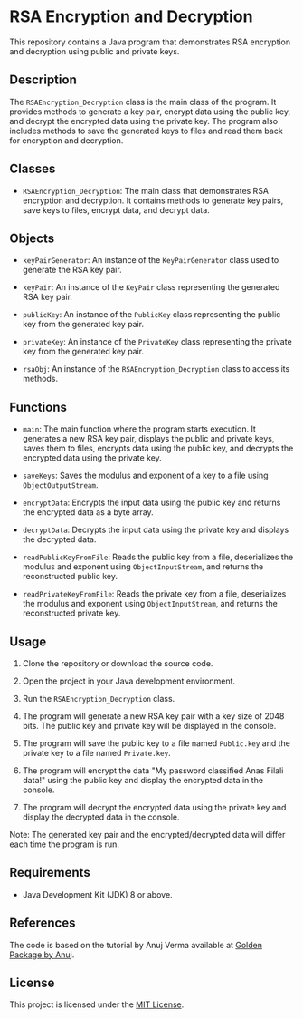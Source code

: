 # RSA Encryption and Decryption

This repository contains a Java program that demonstrates RSA encryption and decryption using public and private keys.

## Description

The `RSAEncryption_Decryption` class is the main class of the program. It provides methods to generate a key pair, encrypt data using the public key, and decrypt the encrypted data using the private key. The program also includes methods to save the generated keys to files and read them back for encryption and decryption.

## Classes

- `RSAEncryption_Decryption`: The main class that demonstrates RSA encryption and decryption. It contains methods to generate key pairs, save keys to files, encrypt data, and decrypt data.

## Objects

- `keyPairGenerator`: An instance of the `KeyPairGenerator` class used to generate the RSA key pair.

- `keyPair`: An instance of the `KeyPair` class representing the generated RSA key pair.

- `publicKey`: An instance of the `PublicKey` class representing the public key from the generated key pair.

- `privateKey`: An instance of the `PrivateKey` class representing the private key from the generated key pair.

- `rsaObj`: An instance of the `RSAEncryption_Decryption` class to access its methods.

## Functions

- `main`: The main function where the program starts execution. It generates a new RSA key pair, displays the public and private keys, saves them to files, encrypts data using the public key, and decrypts the encrypted data using the private key.

- `saveKeys`: Saves the modulus and exponent of a key to a file using `ObjectOutputStream`.

- `encryptData`: Encrypts the input data using the public key and returns the encrypted data as a byte array.

- `decryptData`: Decrypts the input data using the private key and displays the decrypted data.

- `readPublicKeyFromFile`: Reads the public key from a file, deserializes the modulus and exponent using `ObjectInputStream`, and returns the reconstructed public key.

- `readPrivateKeyFromFile`: Reads the private key from a file, deserializes the modulus and exponent using `ObjectInputStream`, and returns the reconstructed private key.

## Usage

1. Clone the repository or download the source code.

2. Open the project in your Java development environment.

3. Run the `RSAEncryption_Decryption` class.

4. The program will generate a new RSA key pair with a key size of 2048 bits. The public key and private key will be displayed in the console.

5. The program will save the public key to a file named `Public.key` and the private key to a file named `Private.key`.

6. The program will encrypt the data "My password classified Anas Filali data!" using the public key and display the encrypted data in the console.

7. The program will decrypt the encrypted data using the private key and display the decrypted data in the console.

Note: The generated key pair and the encrypted/decrypted data will differ each time the program is run.

## Requirements

- Java Development Kit (JDK) 8 or above.

## References

The code is based on the tutorial by Anuj Verma available at [Golden Package by Anuj](https://goldenpackagebyanuj.blogspot.com).

## License

This project is licensed under the [MIT License](LICENSE).

